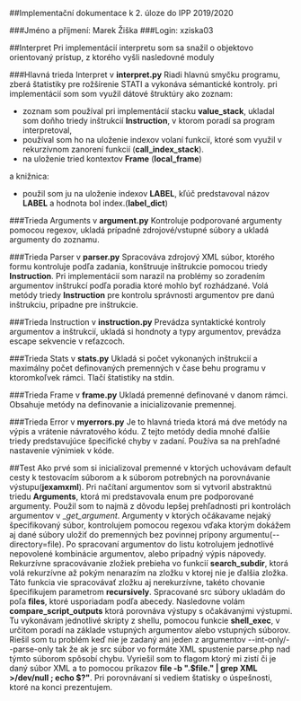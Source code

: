 ##Implementační dokumentace k 2. úloze do IPP 2019/2020 

###Jméno a příjmení: Marek Žiška
###Login: xziska03

##Interpret
Pri implementácií interpretu som sa snažil o objektovo orientovaný prístup, z ktorého vyšli nasledovné moduly

###Hlavná trieda Interpret v __interpret.py__
Riadi hlavnú smyčku programu, zberá štatistiky pre rožšírenie STATI a vykonáva sémantické kontroly. pri implementácií 
som som využil dátové štruktúry ako zoznam:

* zoznam som používal pri implementácií stacku __value_stack__, ukladal som doňho triedy inštrukcií __Instruction__, 
v ktorom poradí sa program interpretoval, 
* používal som ho na uloženie indexov volaní funkcií, ktoré som využil v rekurzívnom zanorení funkcií 
(__call_index_stack__).
* na uloženie tried kontextov __Frame__ (__local_frame__)

a knižnica:

* použil som ju na uloženie indexov __LABEL__, kľúč predstavoval názov __LABEL__ a hodnota bol index.(__label_dict__)

###Trieda Arguments v __argument.py__
Kontroluje podporované argumenty pomocou regexov, ukladá prípadné zdrojové/vstupné súbory a ukladá argumenty do zoznamu.

###Trieda Parser v __parser.py__
Spracováva zdrojový XML súbor, ktorého formu kontroluje podľa zadania, konštruuje inštrukcie pomocou triedy
 __Instruction__. Pri implementácií som narazil na problémy so zoradením argumentov inštrukcí podľa poradia ktoré mohlo
 byť rozhádzané. Volá metódy triedy __Instruction__ pre kontrolu správnosti argumentov pre danú inštrukciu, prípadne pre
 inštrukcie.
 
###Trieda Instruction v __instruction.py__
Prevádza syntaktické kontroly argumentov a inštrukcií, ukladá si hondnoty a typy argumentov, prevádza escape sekvencie 
v reťazcoch.

###Trieda Stats v __stats.py__
Ukladá si počet vykonaných inštrukcií a maximálny počet definovaných premenných v čase behu programu v ktoromkoľvek
rámci. Tlačí štatistiky na stdin.

###Trieda Frame v __frame.py__
Ukladá premenné definované v danom rámci. Obsahuje metódy na definovanie a inicializovanie premennej.

###Trieda Error v __myerrors.py__
Je to hlavná trieda ktorá má dve metódy na výpis a vrátenie návratového kódu. Z tejto metódy dedia mnohé
ďalšie triedy predstavujúce špecifické chyby v zadaní. Používa sa na prehľadné nastavenie výnimiek v kóde.

##Test
Ako prvé som si inicializoval premenné v ktorých uchovávam default cesty k testovacím súborom a k súborom potrebných na
porovnávanie výstupu(__jexamxml__). Pri načítaní argumentov som si vytvoril abstraktnú triedu __Arguments__, ktorá mi 
predstavovala enum pre podporované argumenty. Použil som to najmä z dôvodu lepšej prehľadnosti pri kontrolách argumentov
v __get_argument_. Argumenty v ktorých očákavame nejaký špecifikovaný súbor, kontrolujem pomocou regexou vďaka ktorým 
dokážem aj dané súbory uložiť do premenných bez povinnej prípony argumentu(--directory=file). Po spracovaní argumentov 
do listu kotrolujem jednotlivé nepovolené kombinácie argumentov, alebo prípadný výpis nápovedy. Rekurzívne spracovávanie 
zložiek prebieha vo funkcií __search_subdir__, ktorá volá rekurzívne až pokým nenarazím na zložku v ktorej nie je ďalšia
zložka. Táto funkcia vie spracovávať zložku aj nerekurzívne, takéto chovanie špecifikujem parametrom __recursively__.
Spracované src súbory ukladám do poľa __files__, ktoré usporiadam podľa abecedy. Nasledovne volám
 __compare_script_outputs__ ktorá porovnáva výstupy s očakávanými výstupmi. Tu vykonávam jednotlivé skripty z shellu, 
 pomocou funkcie __shell_exec__, v určitom poradí na základe vstupných argumentov alebo vstupných súborov. Riešil som tu
 problém keď nie je zadaný ani jeden z argumentov --int-only/--parse-only tak že ak je src súbor 
 vo formáte XML spustenie parse.php nad týmto súborom spôsobí chybu. Vyriešil som to flagom ktorý mi zistí či je daný 
 súbor XML a to pomocou príkazov __file -b ".$file." | grep XML >/dev/null ; echo $?"__. Pri 
 porovnávaní si vediem štatisky o úspešnosti, ktoré na konci prezentujem.
